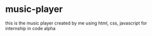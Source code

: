 # music-player
this is the music player created by me using html, css, javascript for internship in code alpha
